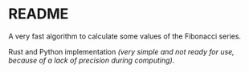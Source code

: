 # README

A very fast algorithm to calculate some values of the Fibonacci series.

Rust and Python implementation *(very simple and not ready for use, because of a lack of precision during computing)*.
